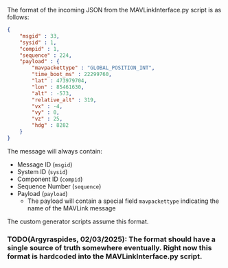 The format of the incoming JSON from the MAVLinkInterface.py script is as follows:

```json
{
    "msgid" : 33,
    "sysid" : 1,
    "compid" : 1,
    "sequence" : 224,
    "payload" : {
        "mavpackettype" : "GLOBAL_POSITION_INT",
        "time_boot_ms" : 22299760,
        "lat" : 473979704,
        "lon" : 85461630,
        "alt" : -573,
        "relative_alt" : 319,
        "vx" : -4,
        "vy" : 0,
        "vz" : 25,
        "hdg" : 8282
    }
}
```

The message will always contain:

- Message ID (``msgid``)
- System ID (``sysid``)
- Component ID (``compid``)
- Sequence Number (``sequence``)
- Payload (``payload``)
    - The payload will contain a special field ``mavpackettype`` indicating the name of the MAVLink message

The custom generator scripts assume this format.

### TODO(Argyraspides, 02/03/2025): The format should have a single source of truth somewhere eventually. Right now this format is hardcoded into the MAVLinkInterface.py script.
